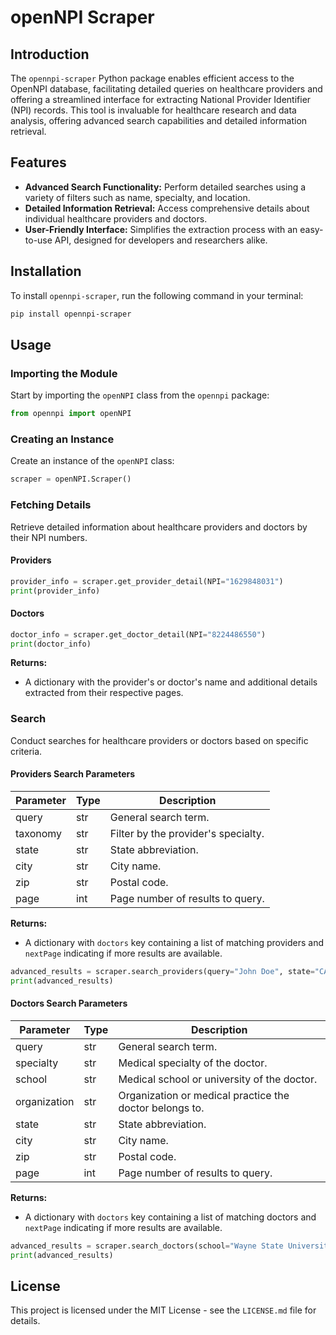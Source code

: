 # openNPI Scraper

## Introduction

The `opennpi-scraper` Python package enables efficient access to the OpenNPI database, facilitating detailed queries on healthcare providers and offering a streamlined interface for extracting National Provider Identifier (NPI) records. This tool is invaluable for healthcare research and data analysis, offering advanced search capabilities and detailed information retrieval.

## Features

- **Advanced Search Functionality:** Perform detailed searches using a variety of filters such as name, specialty, and location.
- **Detailed Information Retrieval:** Access comprehensive details about individual healthcare providers and doctors.
- **User-Friendly Interface:** Simplifies the extraction process with an easy-to-use API, designed for developers and researchers alike.

## Installation

To install `opennpi-scraper`, run the following command in your terminal:

```bash
pip install opennpi-scraper
```

## Usage

### Importing the Module

Start by importing the `openNPI` class from the `opennpi` package:

```python
from opennpi import openNPI
```

### Creating an Instance

Create an instance of the `openNPI` class:

```python
scraper = openNPI.Scraper()
```

### Fetching Details

Retrieve detailed information about healthcare providers and doctors by their NPI numbers.

#### Providers
```python
provider_info = scraper.get_provider_detail(NPI="1629848031")
print(provider_info)
```

#### Doctors
```python
doctor_info = scraper.get_doctor_detail(NPI="8224486550")
print(doctor_info)
```

**Returns:**
- A dictionary with the provider's or doctor's name and additional details extracted from their respective pages.

### Search

Conduct searches for healthcare providers or doctors based on specific criteria.

#### Providers Search Parameters

| Parameter   | Type  | Description                               |
|-------------|-------|-------------------------------------------|
| query       | str   | General search term.                      |
| taxonomy    | str   | Filter by the provider's specialty.       |
| state       | str   | State abbreviation.                       |
| city        | str   | City name.                                |
| zip         | str   | Postal code.                              |
| page        | int   | Page number of results to query.          |

**Returns:**
- A dictionary with `doctors` key containing a list of matching providers and `nextPage` indicating if more results are available.

```python
advanced_results = scraper.search_providers(query="John Doe", state="CA")
print(advanced_results)
```

#### Doctors Search Parameters

| Parameter   | Type  | Description                                       |
|-------------|-------|---------------------------------------------------|
| query       | str   | General search term.                              |
| specialty   | str   | Medical specialty of the doctor.                  |
| school      | str   | Medical school or university of the doctor.       |
| organization| str   | Organization or medical practice the doctor belongs to. |
| state       | str   | State abbreviation.                               |
| city        | str   | City name.                                        |
| zip         | str   | Postal code.                                      |
| page        | int   | Page number of results to query.                  |

**Returns:**
- A dictionary with `doctors` key containing a list of matching doctors and `nextPage` indicating if more results are available.

```python
advanced_results = scraper.search_doctors(school="Wayne State University School of Medicine", state = 'MI')
print(advanced_results)
```

## License

This project is licensed under the MIT License - see the `LICENSE.md` file for details.
